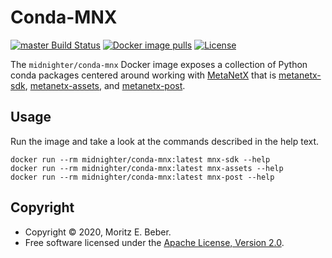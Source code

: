 # Conda-MNX

[![master Build Status](https://travis-ci.org/Midnighter/conda-mnx.svg?branch=master)](https://travis-ci.org/Midnighter/conda-mnx)
[![Docker image pulls](https://img.shields.io/docker/pulls/midnighter/conda-mnx)](https://cloud.docker.com/repository/docker/midnighter/conda-mnx/)
[![License](https://img.shields.io/badge/license-Apache--2.0-blueviolet)](https://opensource.org/licenses/Apache-2.0)

The `midnighter/conda-mnx` Docker image exposes a collection of Python conda
packages centered around working with [MetaNetX](https://metanetx.org/) that is
[metanetx-sdk](https://pypi.org/project/metanetx-sdk/),
[metanetx-assets](https://pypi.org/project/metanetx-assets/), and
[metanetx-post](https://pypi.org/project/metanetx-post/).

## Usage

Run the image and take a look at the commands described in the help text.

```
docker run --rm midnighter/conda-mnx:latest mnx-sdk --help
docker run --rm midnighter/conda-mnx:latest mnx-assets --help
docker run --rm midnighter/conda-mnx:latest mnx-post --help
```

## Copyright

* Copyright © 2020, Moritz E. Beber.
* Free software licensed under the [Apache License, Version 2.0](LICENSE).
